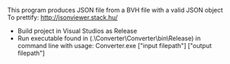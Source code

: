 This program produces JSON file from a BVH file with a valid JSON object
To prettify: http://jsonviewer.stack.hu/

- Build project in Visual Studios as Release
- Run executable found in (.\Converter\Converter\bin\Release)
in command line with usage: Converter.exe ["input filepath"] ["output filepath"]

